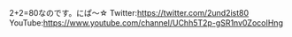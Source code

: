 2+2=80なのです。にぱ～☆
Twitter:https://twitter.com/2und2ist80
YouTube:https://www.youtube.com/channel/UChh5T2p-gSR1nv0ZocoIHng
